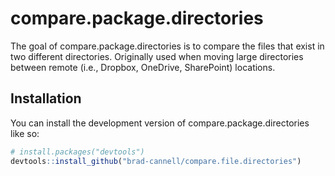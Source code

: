 
<!-- README.md is generated from README.Rmd. Please edit that file -->

# compare.package.directories

<!-- badges: start -->
<!-- badges: end -->

The goal of compare.package.directories is to compare the files that
exist in two different directories. Originally used when moving large
directories between remote (i.e., Dropbox, OneDrive, SharePoint)
locations.

## Installation

You can install the development version of compare.package.directories
like so:

``` r
# install.packages("devtools")
devtools::install_github("brad-cannell/compare.file.directories")
```
